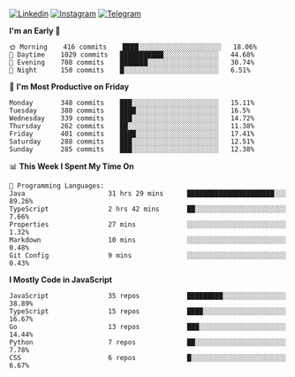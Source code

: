 [![Linkedin](https://img.shields.io/badge/-Archie-blue?style=flat-square&labelColor=gray&logo=Linkedin&logoColor=white&link=https://www.linkedin.com/in/archisdi)](https://www.linkedin.com/in/archisdi)
[![Instagram](https://img.shields.io/badge/-@archisdi-orange?style=flat-square&labelColor=gray&logo=Instagram&logoColor=white&link=https://www.instagram.com/archisdi)](https://www.instagram.com/archisdi)
[![Telegram](https://img.shields.io/badge/-aai-informational?style=flat-square&labelColor=gray&logo=telegram&logoColor=white&link=https://t.me/archisdi)](https://t.me/archisdi)

<!--START_SECTION:waka-->
**I'm an Early 🐤** 

```text
🌞 Morning    416 commits    ████░░░░░░░░░░░░░░░░░░░░░   18.06% 
🌆 Daytime    1029 commits   ███████████░░░░░░░░░░░░░░   44.68% 
🌃 Evening    708 commits    ███████░░░░░░░░░░░░░░░░░░   30.74% 
🌙 Night      150 commits    █░░░░░░░░░░░░░░░░░░░░░░░░   6.51%

```
📅 **I'm Most Productive on Friday** 

```text
Monday       348 commits    ███░░░░░░░░░░░░░░░░░░░░░░   15.11% 
Tuesday      380 commits    ████░░░░░░░░░░░░░░░░░░░░░   16.5% 
Wednesday    339 commits    ███░░░░░░░░░░░░░░░░░░░░░░   14.72% 
Thursday     262 commits    ██░░░░░░░░░░░░░░░░░░░░░░░   11.38% 
Friday       401 commits    ████░░░░░░░░░░░░░░░░░░░░░   17.41% 
Saturday     288 commits    ███░░░░░░░░░░░░░░░░░░░░░░   12.51% 
Sunday       285 commits    ███░░░░░░░░░░░░░░░░░░░░░░   12.38%

```


📊 **This Week I Spent My Time On** 

```text
💬 Programming Languages: 
Java                     31 hrs 29 mins      ██████████████████████░░░   89.26% 
TypeScript               2 hrs 42 mins       ██░░░░░░░░░░░░░░░░░░░░░░░   7.66% 
Properties               27 mins             ░░░░░░░░░░░░░░░░░░░░░░░░░   1.32% 
Markdown                 10 mins             ░░░░░░░░░░░░░░░░░░░░░░░░░   0.48% 
Git Config               9 mins              ░░░░░░░░░░░░░░░░░░░░░░░░░   0.43%

```

**I Mostly Code in JavaScript** 

```text
JavaScript               35 repos            █████████░░░░░░░░░░░░░░░░   38.89% 
TypeScript               15 repos            ████░░░░░░░░░░░░░░░░░░░░░   16.67% 
Go                       13 repos            ███░░░░░░░░░░░░░░░░░░░░░░   14.44% 
Python                   7 repos             ██░░░░░░░░░░░░░░░░░░░░░░░   7.78% 
CSS                      6 repos             █░░░░░░░░░░░░░░░░░░░░░░░░   6.67%

```



<!--END_SECTION:waka-->